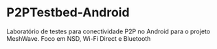 # P2PTestbed-Android
Laboratório de testes para conectividade P2P no Android para o projeto MeshWave. Foco em NSD, Wi-Fi Direct e Bluetooth
